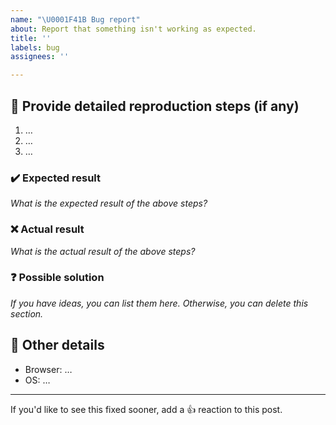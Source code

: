 ```yaml
---
name: "\U0001F41B Bug report"
about: Report that something isn't working as expected.
title: ''
labels: bug
assignees: ''

---
```


## 📝 Provide detailed reproduction steps (if any)

1. …
2. …
3. …

### ✔️ Expected result

_What is the expected result of the above steps?_

### ❌ Actual result

_What is the actual result of the above steps?_

### ❓ Possible solution

_If you have ideas, you can list them here. Otherwise, you can delete this section._

## 📃 Other details

* Browser: …
* OS: …

---

If you'd like to see this fixed sooner, add a 👍 reaction to this post.
